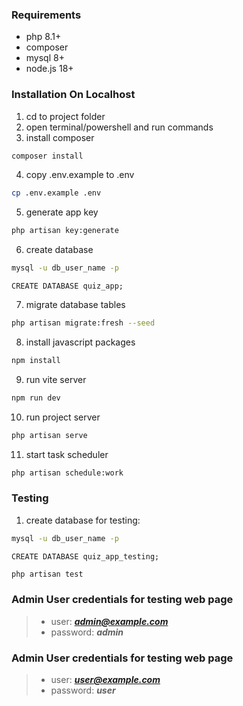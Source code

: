 ### Requirements

- php 8.1+
- composer
- mysql 8+
- node.js 18+

### Installation On Localhost

1. cd to project folder
2. open terminal/powershell and run commands
3. install composer
```bash
composer install
```
4. copy .env.example to .env
```bash
cp .env.example .env
```
5. generate app key
```bash
php artisan key:generate
```
6. create database
```bash
mysql -u db_user_name -p
```

```mysql
CREATE DATABASE quiz_app;
```
7. migrate database tables
```bash
php artisan migrate:fresh --seed
```
8. install javascript packages
```bash
npm install
```
9. run vite server
```bash
npm run dev
```
10. run project server
```bash
php artisan serve
```

11. start task scheduler

```bash
php artisan schedule:work

```

### Testing

1. create database for testing:
```bash
mysql -u db_user_name -p
```

```mysql
CREATE DATABASE quiz_app_testing;
```

```bash
php artisan test
```

### Admin User credentials for testing web page
>- user: ***admin@example.com***
>- password: ***admin***

### Admin User credentials for testing web page
>- user: ***user@example.com***
>- password: ***user***
